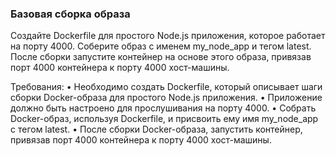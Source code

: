 
### Базовая сборка образа

Создайте Dockerfile для простого Node.js приложения, которое работает на порту 4000. Соберите образ с именем my_node_app и тегом latest. После сборки запустите контейнер на основе этого образа, привязав порт 4000 контейнера к порту 4000 хост-машины.

Требования:
•	Необходимо создать Dockerfile, который описывает шаги сборки Docker-образа для простого Node.js приложения.
•	Приложение должно быть настроено для прослушивания на порту 4000.
•	Собрать Docker-образ, используя Dockerfile, и присвоить ему имя my_node_app с тегом latest.
•	После сборки Docker-образа, запустить контейнер, привязав порт 4000 контейнера к порту 4000 хост-машины.
